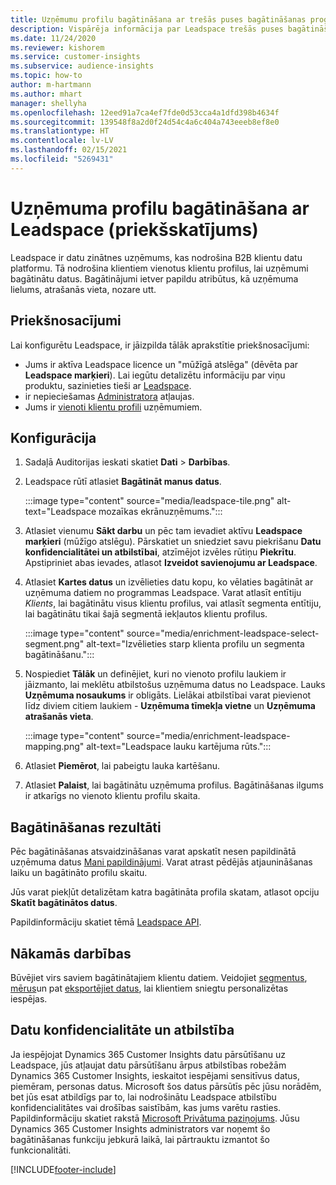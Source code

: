 ```yaml
---
title: Uzņēmumu profilu bagātināšana ar trešās puses bagātināšanas programmu Leadspace
description: Vispārēja informācija par Leadspace trešās puses bagātināšanu.
ms.date: 11/24/2020
ms.reviewer: kishorem
ms.service: customer-insights
ms.subservice: audience-insights
ms.topic: how-to
author: m-hartmann
ms.author: mhart
manager: shellyha
ms.openlocfilehash: 12eed91a7ca4ef7fde0d53cca4a1dfd398b4634f
ms.sourcegitcommit: 139548f8a2d0f24d54c4a6c404a743eeeb8ef8e0
ms.translationtype: HT
ms.contentlocale: lv-LV
ms.lasthandoff: 02/15/2021
ms.locfileid: "5269431"
---
```

# <a name="enrichment-of-company-profiles-with-leadspace-preview"></a>Uzņēmuma profilu bagātināšana ar Leadspace (priekšskatījums)

Leadspace ir datu zinātnes uzņēmums, kas nodrošina B2B klientu datu platformu. Tā nodrošina klientiem vienotus klientu profilus, lai uzņēmumi bagātinātu datus. Bagātinājumi ietver papildu atribūtus, kā uzņēmuma lielums, atrašanās vieta, nozare utt.

## <a name="prerequisites"></a>Priekšnosacījumi

Lai konfigurētu Leadspace, ir jāizpilda tālāk aprakstītie priekšnosacījumi:

- Jums ir aktīva Leadspace licence un "mūžīgā atslēga" (dēvēta par **Leadspace marķieri**). Lai iegūtu detalizētu informāciju par viņu produktu, sazinieties tieši ar [Leadspace](https://www.leadspace.com/products/leadspace-on-demand/).
- ir nepieciešamas [Administratora](permissions.md#administrator) atļaujas.
- Jums ir [vienoti klientu profili](customer-profiles.md) uzņēmumiem.

## <a name="configuration"></a>Konfigurācija

1. Sadaļā Auditorijas ieskati skatiet **Dati** > **Darbības**.

1. Leadspace rūtī atlasiet **Bagātināt manus datus**.

   :::image type="content" source="media/leadspace-tile.png" alt-text="Leadspace mozaīkas ekrānuzņēmums.":::

1. Atlasiet vienumu **Sākt darbu** un pēc tam ievadiet aktīvu **Leadspace marķieri** (mūžīgo atslēgu). Pārskatiet un sniedziet savu piekrišanu **Datu konfidencialitātei un atbilstībai**, atzīmējot izvēles rūtiņu **Piekrītu**. Apstipriniet abas ievades, atlasot **Izveidot savienojumu ar Leadspace**.

1. Atlasiet **Kartes datus** un izvēlieties datu kopu, ko vēlaties bagātināt ar uzņēmuma datiem no programmas Leadspace. Varat atlasīt entītiju *Klients*, lai bagātinātu visus klientu profilus, vai atlasīt segmenta entītiju, lai bagātinātu tikai šajā segmentā iekļautos klientu profilus.

   :::image type="content" source="media/enrichment-leadspace-select-segment.png" alt-text="Izvēlieties starp klienta profilu un segmenta bagātināšanu.":::

1. Nospiediet **Tālāk** un definējiet, kuri no vienoto profilu laukiem ir jāizmanto, lai meklētu atbilstošus uzņēmuma datus no Leadspace. Lauks **Uzņēmuma nosaukums** ir obligāts. Lielākai atbilstībai varat pievienot līdz diviem citiem laukiem - **Uzņēmuma tīmekļa vietne** un **Uzņēmuma atrašanās vieta**.

   :::image type="content" source="media/enrichment-leadspace-mapping.png" alt-text="Leadspace lauku kartējuma rūts.":::
   
1. Atlasiet **Piemērot**, lai pabeigtu lauka kartēšanu.

1. Atlasiet **Palaist**, lai bagātinātu uzņēmuma profilus. Bagātināšanas ilgums ir atkarīgs no vienoto klientu profilu skaita.

## <a name="enrichment-results"></a>Bagātināšanas rezultāti

Pēc bagātināšanas atsvaidzināšanas varat apskatīt nesen papildinātā uzņēmuma datus [Mani papildinājumi](enrichment-hub.md). Varat atrast pēdējās atjaunināšanas laiku un bagātināto profilu skaitu.

Jūs varat piekļūt detalizētam katra bagātināta profila skatam, atlasot opciju **Skatīt bagātinātos datus**.

Papildinformāciju skatiet tēmā [Leadspace API](https://support.leadspace.com/hc/en-us/sections/201997649-API).

## <a name="next-steps"></a>Nākamās darbības

Būvējiet virs saviem bagātinātajiem klientu datiem. Veidojiet [segmentus](segments.md), [mērus](measures.md)un pat [eksportējiet datus](export-destinations.md), lai klientiem sniegtu personalizētas iespējas.

## <a name="data-privacy-and-compliance"></a>Datu konfidencialitāte un atbilstība

Ja iespējojat Dynamics 365 Customer Insights datu pārsūtīšanu uz Leadspace, jūs atļaujat datu pārsūtīšanu ārpus atbilstības robežām Dynamics 365 Customer Insights, ieskaitot iespējami sensitīvus datus, piemēram, personas datus. Microsoft šos datus pārsūtīs pēc jūsu norādēm, bet jūs esat atbildīgs par to, lai nodrošinātu Leadspace atbilstību konfidencialitātes vai drošības saistībām, kas jums varētu rasties. Papildinformāciju skatiet rakstā [Microsoft Privātuma paziņojums](https://go.microsoft.com/fwlink/?linkid=396732).
Jūsu Dynamics 365 Customer Insights administrators var noņemt šo bagātināšanas funkciju jebkurā laikā, lai pārtrauktu izmantot šo funkcionalitāti.


[!INCLUDE[footer-include](../includes/footer-banner.md)]
